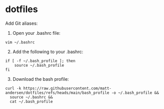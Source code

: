 # dotfiles

Add Git aliases: 

1. Open your .bashrc file:
```
vim ~/.bashrc
```

2. Add the following to your .bashrc:
```
if [ -f ~/.bash_profile ]; then
    source ~/.bash_profile
fi
```

3. Download the bash profile:
```
curl -k https://raw.githubusercontent.com/matt-andersen/dotfiles/refs/heads/main/bash_profile -o ~/.bash_profile &&
  source ~/.bashrc &&
  cat ~/.bash_profile
```

